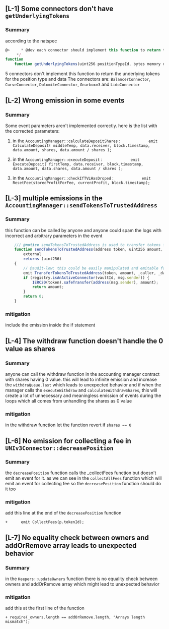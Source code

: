 ## [L-1] Some connectors don't have `getUnderlyingTokens`
### Summary 
according to the natspec
```js
@>     * @dev each connector should implement this function to return the underlying tokens for the position type and data
     */
function
    function getUnderlyingTokens(uint256 positionTypeId, bytes memory data) public view returns (address[] memory) {
```
5 connectors don't implement this function to return the underlying tokens for the position type and data
The connectors are: `BalancerConnector`, `CurveConnector`, `DolomiteConnector`, `Gearboxv3` and `LidoConnector`


## [L-2] Wrong emission in some events
### Summary 
Some event parameters aren't implemented correctly. here is the list with the corrected parameters:
1. in the `AccountingManager::calculateDepositShares` :
`            emit CalculateDeposit(
                middleTemp, data.receiver, block.timestamp, data.amount, shares, data.amount / shares
            );`

2. in the `AccountingManager::executeDeposit` :
`            emit ExecuteDeposit(
                firstTemp, data.receiver, block.timestamp, data.amount, data.shares, data.amount / shares
            );`

3. in the `AccountingManager::checkIfTVLHasDroped` :
`            emit ResetFee(storedProfitForFee, currentProfit, block.timestamp);`



## [L-3] multiple emissions in the `AccountingManager::sendTokensToTrustedAddress`
### Summary 
this function can be called by anyone and anyone could spam the logs with incorrect and arbitrary parameters in the event
```js
    /// @notice sendTokensToTrustedAddress is used to transfer tokens from the accounting manager to other contracts
    function sendTokensToTrustedAddress(address token, uint256 amount, address _caller, bytes calldata _data)
        external
        returns (uint256)
    {
        // @audit-low: this could be easily manipulated and emitable for infinite when `connector` is not active or not active
        emit TransferTokensToTrustedAddress(token, amount, _caller, _data);
        if (registry.isAnActiveConnector(vaultId, msg.sender)) {
            IERC20(token).safeTransfer(address(msg.sender), amount);
            return amount;
        }
        return 0;
    }
```

### mitigation
include the emission inside the if statement


## [L-4] The withdraw function doesn't handle the 0 value as shares
### Summary 
anyone can call the withdraw function in the accounting manager contract with shares having 0 value. this will lead to infinite emission and increase the `withdraQueue.last` which leads to unexpected behavior and if when the manager calls the `executeWithdraw` and `calculateWithdrawShares`, this will create a lot of unnecessary and meaningless emission of events during the loops which all comes from unhandling the shares as 0 value

### mitigation
in the withdraw function let the function revert if `shares == 0`


## [L-6] No emission for collecting a fee in `UNIv3Connector::decreasePosition`
### Summary 
the `decreasePosition` function calls the _collectFees function but doesn't emit an event for it. as we can see in the `collectAllFees` function which will emit an event for collecting fee so the `decreasePosition` function should do it too

### mitigation 
add this line at the end of the `decreasePosition` function
```git
+      emit CollectFees(p.tokenId);
```


## [L-7] No equality check between owners and addOrRemove array leads to unexpected behavior
### Summary 
in the `Keepers::updateOwners` function there is no equality check between owners and addOrRemove array which might lead to unexpected behavior

### mitigation
add this at the first line of the function
```git
+ require(_owners.length == addOrRemove.length, "Arrays length mismatch");
```